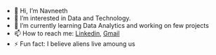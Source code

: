 - 👋 Hi, I’m Navneeth
- 👀 I’m interested in Data and Technology.
- 🌱 I’m currently learning Data Analytics and working on few projects
- 📫 How to reach me: [Linkedin](https://www.linkedin.com/in/navneeth-rajesh-755a211b2/), [Gmail](navneethrajesh08@gmail.com)
- ⚡ Fun fact: I believe aliens live amoung us

<!---
navneethrajesh08/navneethrajesh08 is a ✨ special ✨ repository because its `README.md` (this file) appears on your GitHub profile.
You can click the Preview link to take a look at your changes.
--->
